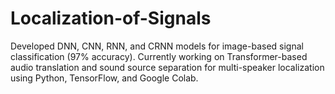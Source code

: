 # Localization-of-Signals
Developed DNN, CNN, RNN, and CRNN models for image-based signal classification (97% accuracy). Currently working on Transformer-based audio translation and sound source separation for multi-speaker localization using Python, TensorFlow, and Google Colab.
